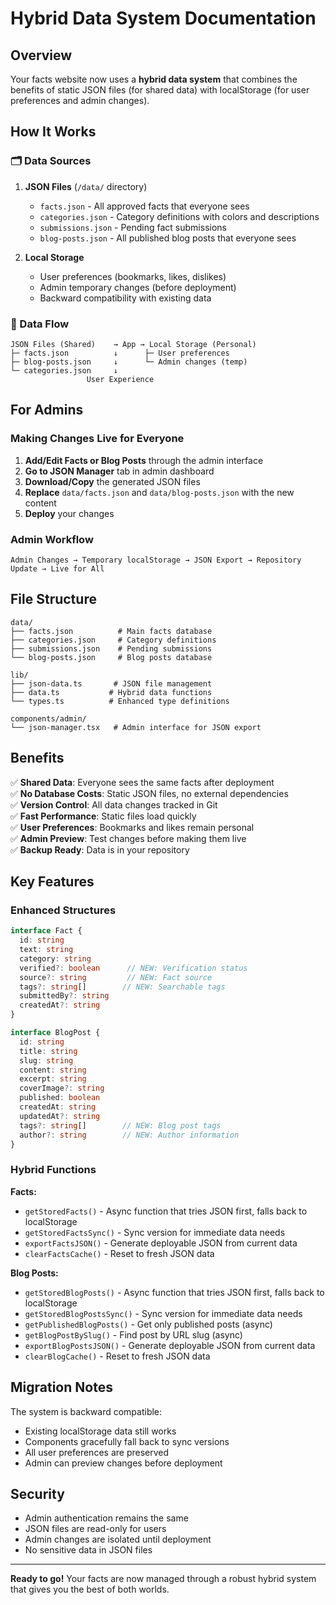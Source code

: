 # Hybrid Data System Documentation

## Overview

Your facts website now uses a **hybrid data system** that combines the benefits of static JSON files (for shared data) with localStorage (for user preferences and admin changes).

## How It Works

### 🗂️ Data Sources

1. **JSON Files** (`/data/` directory)
   - `facts.json` - All approved facts that everyone sees
   - `categories.json` - Category definitions with colors and descriptions
   - `submissions.json` - Pending fact submissions
   - `blog-posts.json` - All published blog posts that everyone sees

2. **Local Storage**
   - User preferences (bookmarks, likes, dislikes)
   - Admin temporary changes (before deployment)
   - Backward compatibility with existing data

### 🔄 Data Flow

```
JSON Files (Shared)    → App → Local Storage (Personal)
├─ facts.json          ↓      ├─ User preferences
├─ blog-posts.json     ↓      └─ Admin changes (temp)
└─ categories.json     ↓
                 User Experience
```

## For Admins

### Making Changes Live for Everyone

1. **Add/Edit Facts or Blog Posts** through the admin interface
2. **Go to JSON Manager** tab in admin dashboard
3. **Download/Copy** the generated JSON files
4. **Replace** `data/facts.json` and `data/blog-posts.json` with the new content
5. **Deploy** your changes

### Admin Workflow

```
Admin Changes → Temporary localStorage → JSON Export → Repository Update → Live for All
```

## File Structure

```
data/
├── facts.json          # Main facts database
├── categories.json     # Category definitions  
├── submissions.json    # Pending submissions
└── blog-posts.json     # Blog posts database

lib/
├── json-data.ts       # JSON file management
├── data.ts           # Hybrid data functions
└── types.ts          # Enhanced type definitions

components/admin/
└── json-manager.tsx   # Admin interface for JSON export
```

## Benefits

✅ **Shared Data**: Everyone sees the same facts after deployment  
✅ **No Database Costs**: Static JSON files, no external dependencies  
✅ **Version Control**: All data changes tracked in Git  
✅ **Fast Performance**: Static files load quickly  
✅ **User Preferences**: Bookmarks and likes remain personal  
✅ **Admin Preview**: Test changes before making them live  
✅ **Backup Ready**: Data is in your repository  

## Key Features

### Enhanced Structures
```typescript
interface Fact {
  id: string
  text: string
  category: string
  verified?: boolean      // NEW: Verification status
  source?: string         // NEW: Fact source
  tags?: string[]        // NEW: Searchable tags
  submittedBy?: string
  createdAt?: string
}

interface BlogPost {
  id: string
  title: string
  slug: string
  content: string
  excerpt: string
  coverImage?: string
  published: boolean
  createdAt: string
  updatedAt?: string
  tags?: string[]        // NEW: Blog post tags
  author?: string        // NEW: Author information
}
```

### Hybrid Functions

**Facts:**
- `getStoredFacts()` - Async function that tries JSON first, falls back to localStorage
- `getStoredFactsSync()` - Sync version for immediate data needs
- `exportFactsJSON()` - Generate deployable JSON from current data
- `clearFactsCache()` - Reset to fresh JSON data

**Blog Posts:**
- `getStoredBlogPosts()` - Async function that tries JSON first, falls back to localStorage
- `getStoredBlogPostsSync()` - Sync version for immediate data needs
- `getPublishedBlogPosts()` - Get only published posts (async)
- `getBlogPostBySlug()` - Find post by URL slug (async)
- `exportBlogPostsJSON()` - Generate deployable JSON from current data
- `clearBlogCache()` - Reset to fresh JSON data

## Migration Notes

The system is backward compatible:
- Existing localStorage data still works
- Components gracefully fall back to sync versions
- All user preferences are preserved
- Admin can preview changes before deployment

## Security

- Admin authentication remains the same
- JSON files are read-only for users
- Admin changes are isolated until deployment
- No sensitive data in JSON files

---

**Ready to go!** Your facts are now managed through a robust hybrid system that gives you the best of both worlds.
